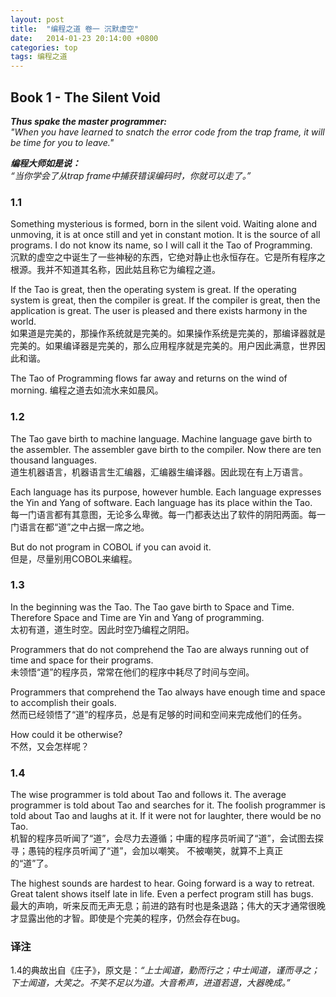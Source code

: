 ```yaml
---
layout: post
title:  "编程之道 卷一 沉默虚空"
date:   2014-01-23 20:14:00 +0800
categories: top
tags: 编程之道
---
```

## Book 1 - The Silent Void ##

***Thus spake the master programmer:**  
"When you have learned to snatch the error code from the trap frame, it will be time for you to leave."*

***编程大师如是说：**  
“当你学会了从trap frame中捕获错误编码时，你就可以走了。”*

<!--more-->

### 1.1 ###

Something mysterious is formed, born in the silent void. Waiting alone and unmoving, it is at once still and yet in constant motion. It is the source of all programs. I do not know its name, so I will call it the Tao of Programming.  
沉默的虚空之中诞生了一些神秘的东西，它绝对静止也永恒存在。它是所有程序之根源。我并不知道其名称，因此姑且称它为编程之道。

If the Tao is great, then the operating system is great. If the operating system is great, then the compiler is great. If the compiler is great, then the application is great. The user is pleased and there exists harmony in the world.  
如果道是完美的，那操作系统就是完美的。如果操作系统是完美的，那编译器就是完美的。如果编译器是完美的，那么应用程序就是完美的。用户因此满意，世界因此和谐。

The Tao of Programming flows far away and returns on the wind of morning.
编程之道去如流水来如晨风。

### 1.2 ###

The Tao gave birth to machine language. Machine language gave birth to the assembler. The assembler gave birth to the compiler. Now there are ten thousand languages.  
道生机器语言，机器语言生汇编器，汇编器生编译器。因此现在有上万语言。

Each language has its purpose, however humble. Each language expresses the Yin and Yang of software. Each language has its place within the Tao.  
每一门语言都有其意图，无论多么卑微。每一门都表达出了软件的阴阳两面。每一门语言在都“道”之中占据一席之地。

But do not program in COBOL if you can avoid it.  
但是，尽量别用COBOL来编程。

### 1.3 ###

In the beginning was the Tao. The Tao gave birth to Space and Time. Therefore Space and Time are Yin and Yang of programming.  
太初有道，道生时空。因此时空乃编程之阴阳。

Programmers that do not comprehend the Tao are always running out of time and space for their programs.  
未领悟“道”的程序员，常常在他们的程序中耗尽了时间与空间。

Programmers that comprehend the Tao always have enough time and space to accomplish their goals.  
然而已经领悟了“道”的程序员，总是有足够的时间和空间来完成他们的任务。

How could it be otherwise?  
不然，又会怎样呢？

### 1.4 ###

The wise programmer is told about Tao and follows it. The average programmer is told about Tao and searches for it. The foolish programmer is told about Tao and laughs at it.
If it were not for laughter, there would be no Tao.   
机智的程序员听闻了“道”，会尽力去遵循；中庸的程序员听闻了“道”，会试图去探寻；愚钝的程序员听闻了“道”，会加以嘲笑。
不被嘲笑，就算不上真正的“道”了。

The highest sounds are hardest to hear. Going forward is a way to retreat. Great talent shows itself late in life. Even a perfect program still has bugs.  
最大的声响，听来反而无声无息；前进的路有时也是条退路；伟大的天才通常很晚才显露出他的才智。即使是个完美的程序，仍然会存在bug。

### 译注 ###

1.4的典故出自《庄子》，原文是：*“上士闻道，勤而行之；中士闻道，谨而寻之；下士闻道，大笑之。不笑不足以为道。大音希声，进道若退，大器晚成。”*
